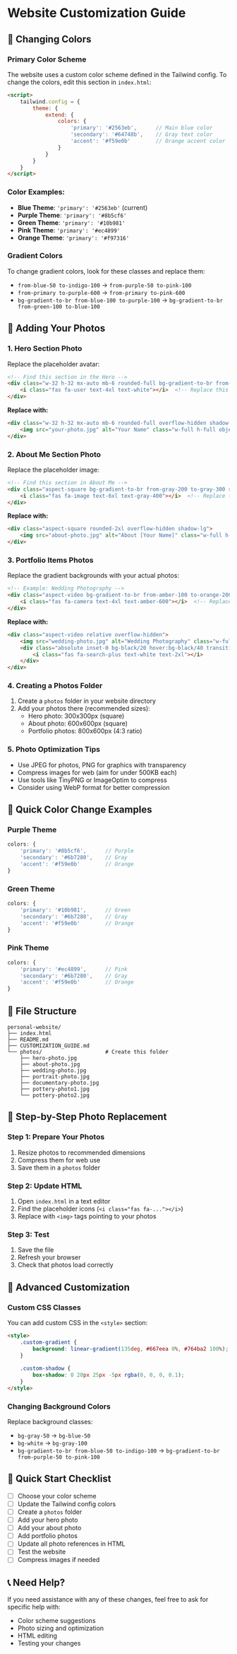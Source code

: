 # Website Customization Guide

## 🎨 Changing Colors

### Primary Color Scheme
The website uses a custom color scheme defined in the Tailwind config. To change the colors, edit this section in `index.html`:

```html
<script>
    tailwind.config = {
        theme: {
            extend: {
                colors: {
                    'primary': '#2563eb',      // Main blue color
                    'secondary': '#64748b',    // Gray text color
                    'accent': '#f59e0b'        // Orange accent color
                }
            }
        }
    }
</script>
```

### Color Examples:
- **Blue Theme**: `'primary': '#2563eb'` (current)
- **Purple Theme**: `'primary': '#8b5cf6'`
- **Green Theme**: `'primary': '#10b981'`
- **Pink Theme**: `'primary': '#ec4899'`
- **Orange Theme**: `'primary': '#f97316'`

### Gradient Colors
To change gradient colors, look for these classes and replace them:
- `from-blue-50 to-indigo-100` → `from-purple-50 to-pink-100`
- `from-primary to-purple-600` → `from-primary to-pink-600`
- `bg-gradient-to-br from-blue-100 to-purple-100` → `bg-gradient-to-br from-green-100 to-blue-100`

## 📸 Adding Your Photos

### 1. Hero Section Photo
Replace the placeholder avatar:

```html
<!-- Find this section in the Hero -->
<div class="w-32 h-32 mx-auto mb-6 rounded-full bg-gradient-to-br from-primary to-purple-600 flex items-center justify-center">
    <i class="fas fa-user text-4xl text-white"></i>  <!-- Replace this -->
</div>
```

**Replace with:**
```html
<div class="w-32 h-32 mx-auto mb-6 rounded-full overflow-hidden shadow-2xl">
    <img src="your-photo.jpg" alt="Your Name" class="w-full h-full object-cover">
</div>
```

### 2. About Me Section Photo
Replace the placeholder image:

```html
<!-- Find this section in About Me -->
<div class="aspect-square bg-gradient-to-br from-gray-200 to-gray-300 rounded-2xl flex items-center justify-center">
    <i class="fas fa-image text-6xl text-gray-400"></i>  <!-- Replace this -->
</div>
```

**Replace with:**
```html
<div class="aspect-square rounded-2xl overflow-hidden shadow-lg">
    <img src="about-photo.jpg" alt="About [Your Name]" class="w-full h-full object-cover">
</div>
```

### 3. Portfolio Items Photos
Replace the gradient backgrounds with your actual photos:

```html
<!-- Example: Wedding Photography -->
<div class="aspect-video bg-gradient-to-br from-amber-100 to-orange-200 flex items-center justify-center relative overflow-hidden">
    <i class="fas fa-camera text-4xl text-amber-600"></i>  <!-- Replace this -->
</div>
```

**Replace with:**
```html
<div class="aspect-video relative overflow-hidden">
    <img src="wedding-photo.jpg" alt="Wedding Photography" class="w-full h-full object-cover">
    <div class="absolute inset-0 bg-black/20 hover:bg-black/40 transition-colors duration-300 flex items-center justify-center">
        <i class="fas fa-search-plus text-white text-2xl"></i>
    </div>
</div>
```

### 4. Creating a Photos Folder
1. Create a `photos` folder in your website directory
2. Add your photos there (recommended sizes):
   - Hero photo: 300x300px (square)
   - About photo: 600x600px (square)
   - Portfolio photos: 800x600px (4:3 ratio)

### 5. Photo Optimization Tips
- Use JPEG for photos, PNG for graphics with transparency
- Compress images for web (aim for under 500KB each)
- Use tools like TinyPNG or ImageOptim to compress
- Consider using WebP format for better compression

## 🎯 Quick Color Change Examples

### Purple Theme
```javascript
colors: {
    'primary': '#8b5cf6',      // Purple
    'secondary': '#6b7280',    // Gray
    'accent': '#f59e0b'        // Orange
}
```

### Green Theme
```javascript
colors: {
    'primary': '#10b981',      // Green
    'secondary': '#6b7280',    // Gray
    'accent': '#f59e0b'        // Orange
}
```

### Pink Theme
```javascript
colors: {
    'primary': '#ec4899',      // Pink
    'secondary': '#6b7280',    // Gray
    'accent': '#f59e0b'        // Orange
}
```

## 📁 File Structure
```
personal-website/
├── index.html
├── README.md
├── CUSTOMIZATION_GUIDE.md
└── photos/                    # Create this folder
    ├── hero-photo.jpg
    ├── about-photo.jpg
    ├── wedding-photo.jpg
    ├── portrait-photo.jpg
    ├── documentary-photo.jpg
    ├── pottery-photo1.jpg
    └── pottery-photo2.jpg
```

## 🔧 Step-by-Step Photo Replacement

### Step 1: Prepare Your Photos
1. Resize photos to recommended dimensions
2. Compress them for web use
3. Save them in a `photos` folder

### Step 2: Update HTML
1. Open `index.html` in a text editor
2. Find the placeholder icons (`<i class="fas fa-..."></i>`)
3. Replace with `<img>` tags pointing to your photos

### Step 3: Test
1. Save the file
2. Refresh your browser
3. Check that photos load correctly

## 🎨 Advanced Customization

### Custom CSS Classes
You can add custom CSS in the `<style>` section:

```html
<style>
    .custom-gradient {
        background: linear-gradient(135deg, #667eea 0%, #764ba2 100%);
    }
    
    .custom-shadow {
        box-shadow: 0 20px 25px -5px rgba(0, 0, 0, 0.1);
    }
</style>
```

### Changing Background Colors
Replace background classes:
- `bg-gray-50` → `bg-blue-50`
- `bg-white` → `bg-gray-100`
- `bg-gradient-to-br from-blue-50 to-indigo-100` → `bg-gradient-to-br from-purple-50 to-pink-100`

## 🚀 Quick Start Checklist

- [ ] Choose your color scheme
- [ ] Update the Tailwind config colors
- [ ] Create a `photos` folder
- [ ] Add your hero photo
- [ ] Add your about photo
- [ ] Add portfolio photos
- [ ] Update all photo references in HTML
- [ ] Test the website
- [ ] Compress images if needed

## 📞 Need Help?
If you need assistance with any of these changes, feel free to ask for specific help with:
- Color scheme suggestions
- Photo sizing and optimization
- HTML editing
- Testing your changes
